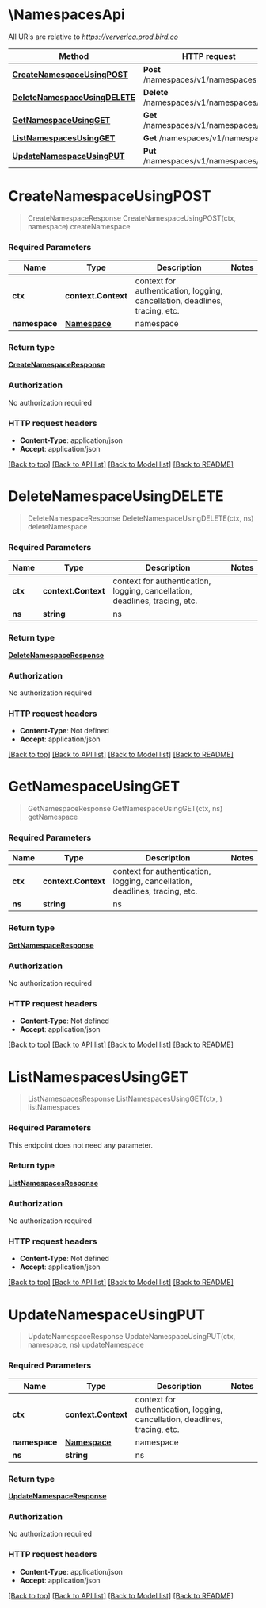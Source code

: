 # \NamespacesApi

All URIs are relative to *https://ververica.prod.bird.co*

Method | HTTP request | Description
------------- | ------------- | -------------
[**CreateNamespaceUsingPOST**](NamespacesApi.md#CreateNamespaceUsingPOST) | **Post** /namespaces/v1/namespaces | createNamespace
[**DeleteNamespaceUsingDELETE**](NamespacesApi.md#DeleteNamespaceUsingDELETE) | **Delete** /namespaces/v1/namespaces/{ns} | deleteNamespace
[**GetNamespaceUsingGET**](NamespacesApi.md#GetNamespaceUsingGET) | **Get** /namespaces/v1/namespaces/{ns} | getNamespace
[**ListNamespacesUsingGET**](NamespacesApi.md#ListNamespacesUsingGET) | **Get** /namespaces/v1/namespaces | listNamespaces
[**UpdateNamespaceUsingPUT**](NamespacesApi.md#UpdateNamespaceUsingPUT) | **Put** /namespaces/v1/namespaces/{ns} | updateNamespace


# **CreateNamespaceUsingPOST**
> CreateNamespaceResponse CreateNamespaceUsingPOST(ctx, namespace)
createNamespace

### Required Parameters

Name | Type | Description  | Notes
------------- | ------------- | ------------- | -------------
 **ctx** | **context.Context** | context for authentication, logging, cancellation, deadlines, tracing, etc.
  **namespace** | [**Namespace**](Namespace.md)| namespace | 

### Return type

[**CreateNamespaceResponse**](CreateNamespaceResponse.md)

### Authorization

No authorization required

### HTTP request headers

 - **Content-Type**: application/json
 - **Accept**: application/json

[[Back to top]](#) [[Back to API list]](../README.md#documentation-for-api-endpoints) [[Back to Model list]](../README.md#documentation-for-models) [[Back to README]](../README.md)

# **DeleteNamespaceUsingDELETE**
> DeleteNamespaceResponse DeleteNamespaceUsingDELETE(ctx, ns)
deleteNamespace

### Required Parameters

Name | Type | Description  | Notes
------------- | ------------- | ------------- | -------------
 **ctx** | **context.Context** | context for authentication, logging, cancellation, deadlines, tracing, etc.
  **ns** | **string**| ns | 

### Return type

[**DeleteNamespaceResponse**](DeleteNamespaceResponse.md)

### Authorization

No authorization required

### HTTP request headers

 - **Content-Type**: Not defined
 - **Accept**: application/json

[[Back to top]](#) [[Back to API list]](../README.md#documentation-for-api-endpoints) [[Back to Model list]](../README.md#documentation-for-models) [[Back to README]](../README.md)

# **GetNamespaceUsingGET**
> GetNamespaceResponse GetNamespaceUsingGET(ctx, ns)
getNamespace

### Required Parameters

Name | Type | Description  | Notes
------------- | ------------- | ------------- | -------------
 **ctx** | **context.Context** | context for authentication, logging, cancellation, deadlines, tracing, etc.
  **ns** | **string**| ns | 

### Return type

[**GetNamespaceResponse**](GetNamespaceResponse.md)

### Authorization

No authorization required

### HTTP request headers

 - **Content-Type**: Not defined
 - **Accept**: application/json

[[Back to top]](#) [[Back to API list]](../README.md#documentation-for-api-endpoints) [[Back to Model list]](../README.md#documentation-for-models) [[Back to README]](../README.md)

# **ListNamespacesUsingGET**
> ListNamespacesResponse ListNamespacesUsingGET(ctx, )
listNamespaces

### Required Parameters
This endpoint does not need any parameter.

### Return type

[**ListNamespacesResponse**](ListNamespacesResponse.md)

### Authorization

No authorization required

### HTTP request headers

 - **Content-Type**: Not defined
 - **Accept**: application/json

[[Back to top]](#) [[Back to API list]](../README.md#documentation-for-api-endpoints) [[Back to Model list]](../README.md#documentation-for-models) [[Back to README]](../README.md)

# **UpdateNamespaceUsingPUT**
> UpdateNamespaceResponse UpdateNamespaceUsingPUT(ctx, namespace, ns)
updateNamespace

### Required Parameters

Name | Type | Description  | Notes
------------- | ------------- | ------------- | -------------
 **ctx** | **context.Context** | context for authentication, logging, cancellation, deadlines, tracing, etc.
  **namespace** | [**Namespace**](Namespace.md)| namespace | 
  **ns** | **string**| ns | 

### Return type

[**UpdateNamespaceResponse**](UpdateNamespaceResponse.md)

### Authorization

No authorization required

### HTTP request headers

 - **Content-Type**: application/json
 - **Accept**: application/json

[[Back to top]](#) [[Back to API list]](../README.md#documentation-for-api-endpoints) [[Back to Model list]](../README.md#documentation-for-models) [[Back to README]](../README.md)

